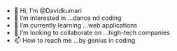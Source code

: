 - 👋 Hi, I’m @Davidkumari
- 👀 I’m interested in ...dance nd coding
- 🌱 I’m currently learning ...web applications 
- 💞️ I’m looking to collaborate on ...high-tech companies 
- 📫 How to reach me ...by genius in coding 

<!---
Davidkumari/Davidkumari is a ✨ special ✨ repository because its `README.md` (this file) appears on your GitHub profile.
You can click the Preview link to take a look at your changes.
--->
